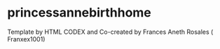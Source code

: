# princessannebirthhome
Template by HTML CODEX and Co-created by Frances Aneth Rosales ( Franxex1001)

